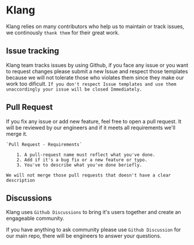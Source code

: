 # Klang

Klang relies on many contributors who help us to maintain or track issues, we continously `thank them` for their great work.


## Issue tracking

Klang team tracks issues by using Github, if you face any issue or you want to request changes please submit a new Issue and respect those templates because we will not tolerate those who violates them since they make our work too dificult. `If you don't respect Issue templates and use them unaccordingly your issue will be closed Immediately.`

## Pull Request

If you fix any issue or add new feature, feel free to open a pull request. It will be reviewed by our engineers and if it meets all requirements we'll merge it.

    `Pull Request - Requirements`

        1. A pull-request name must reflect what you've done.
        2. Add if it's a bug fix or a new feature or typo.
        3. You've to describe what you've done beriefly.

`We will not merge those pull requests that doesn't have a clear description`


## Discussions

Klang uses `Github Discussions` to bring it's users together and create an engageable community.

If you have anything to ask community please use `Github Discussion` for our main repo, there will be engineers to answer your questions.